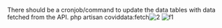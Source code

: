  There should be a cronjob/command to update the data tables with data fetched from the API.
php artisan coviddata:fetch![2](https://github.com/Lakshan214/COVID-19-STAT-PROJECT/assets/111107497/8a1f1644-e3a2-4fbb-9076-5b1ae87c82e7)
![f1](https://github.com/Lakshan214/COVID-19-STAT-PROJECT/assets/111107497/41b74148-1570-4ef1-a0a4-ad475f07c4b4)
